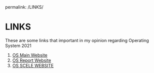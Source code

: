 permalink: /LINKS/

# LINKS
These are some links that important in my opinion regarding Operating System 2021
1. [OS Main Website](https://os.vlsm.org/)
2. [OS Report Website](https://os.vlsm.org/Log/)
3. [OS SCELE WEBSITE](https://scele.cs.ui.ac.id/course/view.php?id=3268)
